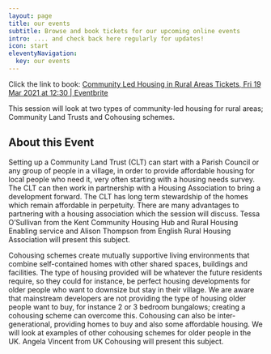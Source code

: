 ```yaml
---
layout: page
title: our events
subtitle: Browse and book tickets for our upcoming online events
intro: .... and check back here regularly for updates!
icon: start
eleventyNavigation:
  key: our events
---
```

Click the link to book: [Community Led Housing in Rural Areas Tickets, Fri 19 Mar 2021 at 12:30 | Eventbrite](https://www.eventbrite.co.uk/e/community-led-housing-in-rural-areas-tickets-143302919891)

This session will look at two types of community-led housing for rural areas; Community Land Trusts and Cohousing schemes.

## About this Event

Setting up a Community Land Trust (CLT) can start with a Parish Council or any group of people in a village, in order to provide affordable housing for local people who need it, very often starting with a housing needs survey. The CLT can then work in partnership with a Housing Association to bring a development forward. The CLT has long term stewardship of the homes which remain affordable in perpetuity. There are many advantages to partnering with a housing association which the session will discuss. Tessa O’Sullivan from the Kent Community Housing Hub and Rural Housing Enabling service and Alison Thompson from English Rural Housing Association will present this subject.

Cohousing schemes create mutually supportive living environments that combine self-contained homes with other shared spaces, buildings and facilities. The type of housing provided will be whatever the future residents require, so they could for instance, be perfect housing developments for older people who want to downsize but stay in their village. We are aware that mainstream developers are not providing the type of housing older people want to buy, for instance 2 or 3 bedroom bungalows; creating a cohousing scheme can overcome this. Cohousing can also be inter-generational, providing homes to buy and also some affordable housing. We will look at examples of other cohousing schemes for older people in the UK. Angela Vincent from UK Cohousing will present this subject.
